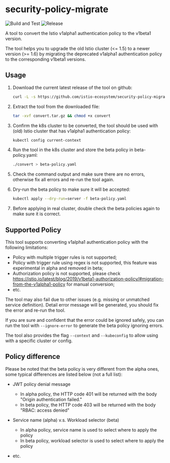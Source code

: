 # security-policy-migrate

![Build and Test](https://github.com/istio-ecosystem/security-policy-migrate/workflows/Build/badge.svg)
![Release](https://github.com/istio-ecosystem/security-policy-migrate/workflows/Release/badge.svg)

A tool to convert the Istio v1alpha1 authentication policy to the v1beta1 version.

The tool helps you to upgrade the old Istio cluster (<= 1.5) to a newer version (>= 1.6) by migrating the deprecated
v1alpha1 authentication policy to the corresponding v1beta1 versions.

## Usage

1. Download the current latest release of the tool on github:

    ```bash
    curl -L -s https://github.com/istio-ecosystem/security-policy-migrate/releases/latest/download/convert.tar.gz --output convert.tar.gz
    ```

1. Extract the tool from the downloaded file:

    ```bash
    tar -xvf convert.tar.gz && chmod +x convert
    ```

1. Confirm the k8s cluster to be converted, the tool should be used with (old) Istio cluster that has v1alpha1 authentication policy:

    ```bash
    kubectl config current-context
    ```

1. Run the tool in the k8s cluster and store the beta policy in beta-policy.yaml:

    ```bash
    ./convert > beta-policy.yaml
    ```

1. Check the command output and make sure there are no errors, otherwise fix all errors and re-run the tool again.

1. Dry-run the beta policy to make sure it will be accepted:

    ```bash
    kubectl apply --dry-run=server -f beta-policy.yaml
    ```

1. Before applying in real cluster, double check the beta policies again to make sure it is correct.

## Supported Policy

This tool supports converting v1alpha1 authentication policy with the following limitations:

- Policy with multiple trigger rules is not supported;
- Policy with trigger rule using regex is not supported, this feature was experimental in alpha and removed in beta;
- Authorization policy is not supported, please check https://istio.io/latest/blog/2019/v1beta1-authorization-policy/#migration-from-the-v1alpha1-policy
  for manual conversion;
- etc.

The tool may also fail due to other issues (e.g. missing or unmatched service definition). Detail error message will be generated,
you should fix the error and re-run the tool.

If you are sure and confident that the error could be ignored safely, you can run the tool with `--ignore-error` to generate
the beta policy ignoring errors.

The tool also provides the flag `--context` and `--kubeconfig` to allow using with a specific cluster or config.

## Policy difference

Please be noted that the beta policy is very different from the alpha ones, some typical differences are listed below (not a full list):

- JWT policy denial message
   - In alpha policy, the HTTP code 401 will be returned with the body "Origin authentication failed."
   - In beta policy, the HTTP code 403 will be returned with the body "RBAC: access denied"

- Service name (alpha) v.s. Workload selector (beta)
   - In alpha policy, service name is used to select where to apply the policy
   - In beta policy, workload selector is used to select where to apply the policy

- etc.
